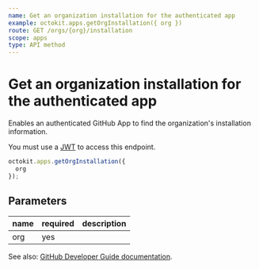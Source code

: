 ```yaml
---
name: Get an organization installation for the authenticated app
example: octokit.apps.getOrgInstallation({ org })
route: GET /orgs/{org}/installation
scope: apps
type: API method
---
```


# Get an organization installation for the authenticated app

Enables an authenticated GitHub App to find the organization's installation information.

You must use a [JWT](https://docs.github.com/apps/building-github-apps/authenticating-with-github-apps/#authenticating-as-a-github-app) to access this endpoint.

```js
octokit.apps.getOrgInstallation({
  org
});
```

## Parameters

<table>
  <thead>
    <tr>
      <th>name</th>
      <th>required</th>
      <th>description</th>
    </tr>
  </thead>
  <tbody>
    <tr><td>org</td><td>yes</td><td>

</td></tr>
  </tbody>
</table>

See also: [GitHub Developer Guide documentation](https://docs.github.com/v3/apps/#get-an-organization-installation-for-the-authenticated-app).
